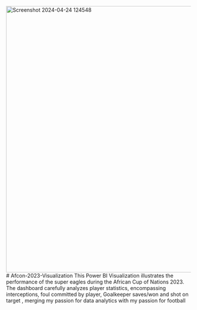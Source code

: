 <img width="726" alt="Screenshot 2024-04-24 124548" src="https://github.com/OyefesoTobiloba/Afcon-2023-Visualization/assets/160735979/7627b4aa-38ae-4aa9-add4-a3f83599146d">
# Afcon-2023-Visualization
This Power BI Visualization illustrates the performance of the super eagles during the African Cup of Nations 2023. The dashboard carefully analyzes player statistics, encompassing interceptions, foul committed by player, Goalkeeper saves/won and shot on target , merging my passion for data analytics with my passion for football
